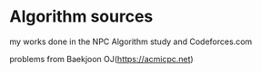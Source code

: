 # Algorithm sources

my works done in the NPC Algorithm study and Codeforces.com

problems from Baekjoon OJ(https://acmicpc.net)
